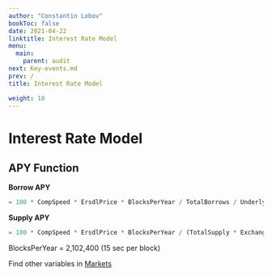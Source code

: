 ```yaml
---
author: "Constantin Lobov"
bookToc: false
date: 2021-04-22
linktitle: Interest Rate Model
menu:
  main:
    parent: audit
next: Key-events.md
prev: /
title: Interest Rate Model

weight: 10
---
```


# Interest Rate Model

## APY Function

**Borrow APY**
```jsx
= 100 * CompSpeed * ErsdlPrice * BlocksPerYear / TotalBorrows / UnderlyingPrice
```


**Supply APY**
```jsx
= 100 * CompSpeed * ErsdlPrice * BlocksPerYear / (TotalSupply * ExchangeRate * UnderlyingPrice/1000000000000000000/1000000000000000000)/1000000000000000000
```

<hint info>
BlocksPerYear = 2,102,400 (15 sec per block)
<hint>


Find other variables in [Markets](https://ledning.unfederalreserve.com/markets)


